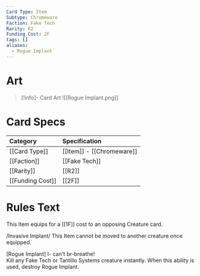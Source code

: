 ```yaml
---
Card Type: Item
Subtype: Chromeware
Faction: Fake Tech
Rarity: R2
Funding Cost: 2F
tags: []
aliases:
  - Rogue Implant
---
```

# Art

> [!info]- Card Art
> ![[Rogue Implant.png]]

# Card Specs

| Category | Specification| 
| :--- | :--- |
| [[Card Type]] | [[Item]] - [[Chromeware]] |  
| [[Faction]] | [[Fake Tech]] |  
| [[Rarity]] | [[R2]] | 
| [[Funding Cost]] | [[2F]] |  

# Rules Text  

This Item equips for a [[1F]] cost to an opposing Creature card.  

/Invasive Implant/ This Item cannot be moved to another creature once equipped.  

[Rogue Implant] I- can't br-breathe!   
Kill any Fake Tech or Tantillo Systems creature instantly. When this ability is used, destroy Rogue Implant.  

